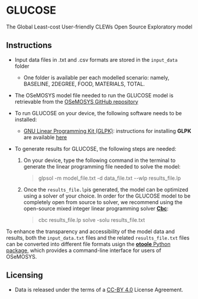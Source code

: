 # GLUCOSE
The Global Least-cost User-friendly CLEWs Open Source Exploratory model

## Instructions

- Input data files in .txt and .csv formats are stored in the `input_data` folder
    - One folder is available per each modelled scenario: namely, BASELINE, 2DEGREE, FOOD, MATERIALS, TOTAL. 
- The OSeMOSYS model file needed to run the GLUCOSE model is retrievable from the [OSeMOSYS GitHub repository](https://github.com/OSeMOSYS/OSeMOSYS_GNU_MathProg/releases)

- To run GLUCOSE on your device, the following software needs to be installed:
    - [GNU Linear Programming Kit (GLPK)](https://sourceforge.net/projects/winglpk/): instructions for installing **GLPK** are available [here](https://sourceforge.net/projects/winglpk/)

- To generate results for GLUCOSE, the following steps are needed:
    1. On your device, type the following command in the terminal to generate the linear programming file needed to solve the model:
        > glpsol -m model_file.txt -d data_file.txt --wlp results_file.lp
    2. Once the `results_file.lp`is generated, the model can be optimized using a solver of your choice. 
        In order for the GLUCOSE model to be completely open from source to solver, we recommend using the open-source mixed integer linear programming solver [**Cbc**](https://github.com/coin-or/Cbc):
        > cbc results_file.lp solve -solu results_file.txt

To enhance the transparency and accessibility of the model data and results, both the `input_data.txt` files and the related `results_file.txt` files can be converted into different file formats usign the [**otoole** Python package](https://otoole.readthedocs.io/en/latest/), which provides a command-line interface for users of OSeMOSYS.

## Licensing

- Data is released under the terms of a [CC-BY 4.0](https://creativecommons.org/licenses/by/4.0/legalcode) License Agreement.
